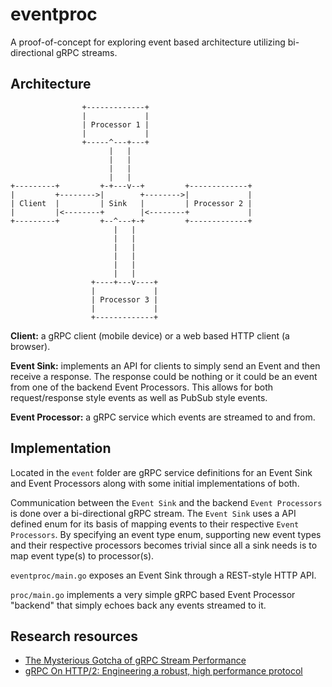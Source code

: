 # eventproc

A proof-of-concept for exploring event based architecture utilizing bi-directional
gRPC streams.

## Architecture

```ascii
                +-------------+
                |             |
                | Processor 1 |
                |             |
                +-----^---+---+
                      |   |
                      |   |
                      |   |
                      |   |
+---------+         +-+---v--+         +-------------+
|         +-------->|        +-------->|             |
| Client  |         | Sink   |         | Processor 2 |
|         |<--------+        |<--------+             |
+---------+         +--^---+-+         +-------------+
                       |   |
                       |   |
                       |   |
                       |   |
                       |   |
                       |   |
                  +----+---v----+
                  |             |
                  | Processor 3 |
                  |             |
                  +-------------+
```

**Client:** a gRPC client (mobile device) or a web
based HTTP client (a browser).

**Event Sink:** implements an API for
clients to simply send an Event and then receive a response. The response
could be nothing or it could be an event from one of the backend Event Processors.
This allows for both request/response style events as well as PubSub style events.

**Event Processor:** a gRPC service which events are streamed to and from.

## Implementation

Located in the `event` folder are gRPC service definitions for an Event Sink and
Event Processors along with some initial implementations of both.

Communication between the `Event Sink` and the backend `Event Processors` is done
over a bi-directional gRPC stream. The `Event Sink` uses a API defined enum for
its basis of mapping events to their respective `Event Processors`. By specifying
an event type enum, supporting new event types and their respective processors
becomes trivial since all a sink needs is to map event type(s) to processor(s).

`eventproc/main.go` exposes an Event Sink through a REST-style HTTP API.

`proc/main.go` implements a very simple gRPC based Event Processor "backend" that
simply echoes back any events streamed to it.

## Research resources

* [The Mysterious Gotcha of gRPC Stream Performance](https://ably.com/blog/grpc-stream-performance)
* [gRPC On HTTP/2: Engineering a robust, high performance protocol](https://www.cncf.io/blog/2018/08/31/grpc-on-http-2-engineering-a-robust-high-performance-protocol/)
